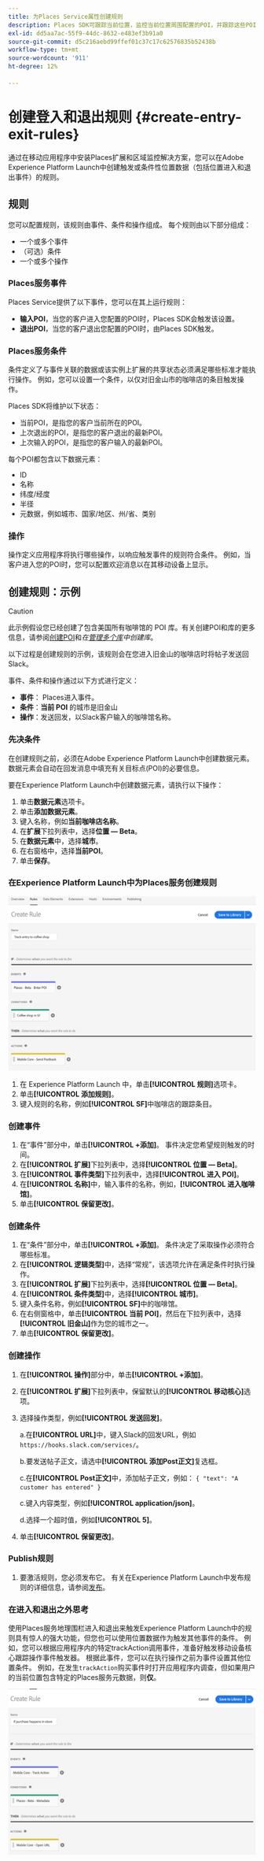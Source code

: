 ```yaml
---
title: 为Places Service属性创建规则
description: Places SDK可跟踪当前位置，监控当前位置周围配置的POI，并跟踪这些POI的进入和退出事件。
exl-id: dd5aa7ac-55f9-44dc-8632-e483ef3b91a0
source-git-commit: d5c216aebd99ffef01c37c17c62576835b52438b
workflow-type: tm+mt
source-wordcount: '911'
ht-degree: 12%

---
```


# 创建登入和退出规则 {#create-entry-exit-rules}

通过在移动应用程序中安装Places扩展和区域监控解决方案，您可以在Adobe Experience Platform Launch中创建触发或条件性位置数据（包括位置进入和退出事件）的规则。

## 规则

您可以配置规则，该规则由事件、条件和操作组成。 每个规则由以下部分组成：

* 一个或多个事件
* （可选）条件
* 一个或多个操作

### Places服务事件

Places Service提供了以下事件，您可以在其上运行规则：

* **输入POI**，当您的客户进入您配置的POI时，Places SDK会触发该设置。
* **退出POI**，当您的客户退出您配置的POI时，由Places SDK触发。

### Places服务条件

条件定义了与事件关联的数据或该实例上扩展的共享状态必须满足哪些标准才能执行操作。 例如，您可以设置一个条件，以仅对旧金山市的咖啡店的条目触发操作。

Places SDK将维护以下状态：

* 当前POI，是指您的客户当前所在的POI。
* 上次退出的POI，是指您的客户退出的最新POI。
* 上次输入的POI，是指您的客户输入的最新POI。

每个POI都包含以下数据元素：

* ID
* 名称
* 纬度/经度
* 半径
* 元数据，例如城市、国家/地区、州/省、类别

### 操作

操作定义应用程序将执行哪些操作，以响应触发事件的规则符合条件。 例如，当客户进入您的POI时，您可以配置欢迎消息以在其移动设备上显示。

## 创建规则：示例

>[!CAUTION]
>
>此示例假设您已经创建了包含美国所有咖啡馆的 POI 库。有关创建POI和库的更多信息，请参阅[创建POI](/help/poi-mgmt-ui/create-a-poi-ui.md)和&#x200B;*在[管理多个库](https://experienceleague.adobe.com/docs/places/using/poi-mgmt-ui/manage-libraries-in-the-places-ui.html?lang=zh-Hans)中创建库*。

以下过程是创建规则的示例，该规则会在您进入旧金山的咖啡店时将帖子发送回Slack。

事件、条件和操作通过以下方式进行定义：

* **事件**： Places进入事件。
* **条件**：**当前 POI** 的城市是旧金山
* **操作**：发送回发，以Slack客户输入的咖啡馆名称。

### 先决条件

在创建规则之前，必须在Adobe Experience Platform Launch中创建数据元素。 数据元素会自动在回发消息中填充有关目标点(POI)的必要信息。

要在Experience Platform Launch中创建数据元素，请执行以下操作：

1. 单击&#x200B;**数据元素**&#x200B;选项卡。
1. 单击&#x200B;**添加数据元素**。
1. 键入名称，例如&#x200B;**当前咖啡店名称**。
1. 在&#x200B;**扩展**&#x200B;下拉列表中，选择&#x200B;**位置 — Beta**。
1. 在&#x200B;**数据元素**&#x200B;中，选择&#x200B;**城市**。
1. 在右窗格中，选择&#x200B;**当前POI**。
1. 单击&#x200B;**保存**。

### 在Experience Platform Launch中为Places服务创建规则

![创建规则](/help/assets/placesrule.png)

1. 在 Experience Platform Launch 中，单击&#x200B;**[!UICONTROL 规则]**&#x200B;选项卡。
1. 单击&#x200B;**[!UICONTROL 添加规则]**。
1. 键入规则的名称，例如&#x200B;**[!UICONTROL SF]**&#x200B;中咖啡店的跟踪条目。

### 创建事件

1. 在“事件”部分中，单击&#x200B;**[!UICONTROL +添加]**。 事件决定您希望规则触发的时间。
1. 在&#x200B;**[!UICONTROL 扩展]**&#x200B;下拉列表中，选择&#x200B;**[!UICONTROL 位置 — Beta]**。
1. 在&#x200B;**[!UICONTROL 事件类型]**&#x200B;下拉列表中，选择&#x200B;**[!UICONTROL 进入 POI]**。
1. 在&#x200B;**[!UICONTROL 名称]**&#x200B;中，输入事件的名称，例如，**[!UICONTROL 进入咖啡馆]**。
1. 单击&#x200B;**[!UICONTROL 保留更改]**。

### 创建条件

1. 在“条件”部分中，单击&#x200B;**[!UICONTROL +添加]**。 条件决定了采取操作必须符合哪些标准。
1. 在&#x200B;**[!UICONTROL 逻辑类型]**&#x200B;中，选择“常规”，该选项允许在满足条件时执行操作。
1. 在&#x200B;**[!UICONTROL 扩展]**&#x200B;下拉列表中，选择&#x200B;**[!UICONTROL 位置 — Beta]**。
1. 在&#x200B;**[!UICONTROL 条件类型]**&#x200B;中，选择&#x200B;**[!UICONTROL 城市]**。
1. 键入条件名称，例如&#x200B;**[!UICONTROL SF]**&#x200B;中的咖啡馆。
1. 在右侧窗格中，单击&#x200B;**[!UICONTROL 当前 POI]**，然后在下拉列表中，选择&#x200B;**[!UICONTROL 旧金山]**&#x200B;作为您的城市之一。
1. 单击&#x200B;**[!UICONTROL 保留更改]**。

### 创建操作

1. 在&#x200B;**[!UICONTROL 操作]**&#x200B;部分中，单击&#x200B;**[!UICONTROL +添加]**。
1. 在&#x200B;**[!UICONTROL 扩展]**&#x200B;下拉列表中，保留默认的&#x200B;**[!UICONTROL 移动核心]**&#x200B;选项。
1. 选择操作类型，例如&#x200B;**[!UICONTROL 发送回发]**。

   a.在&#x200B;**[!UICONTROL URL]**&#x200B;中，键入Slack的回发URL，例如`https://hooks.slack.com/services/`。

   b.要发送帖子正文，请选中&#x200B;**[!UICONTROL 添加Post正文]**&#x200B;复选框。

   c.在&#x200B;**[!UICONTROL Post正文]**&#x200B;中，添加帖子正文，例如： `{ "text": "A customer has entered" }`

   c.键入内容类型，例如&#x200B;**[!UICONTROL application/json]**。

   d.选择一个超时值，例如&#x200B;**[!UICONTROL 5]**。

1. 单击&#x200B;**[!UICONTROL 保留更改]**。

### Publish规则

1. 要激活规则，您必须发布它。 有关在Experience Platform Launch中发布规则的详细信息，请参阅[发布](https://experienceleague.adobe.com/docs/experience-platform/tags/publish/overview.html?lang=zh-Hans)。

### 在进入和退出之外思考

使用Places服务地理围栏进入和退出来触发Experience Platform Launch中的规则具有惊人的强大功能，但您也可以使用位置数据作为触发其他事件的条件。 例如，您可以根据应用程序内的特定trackAction调用事件，准备好触发移动设备核心跟踪操作事件触发器。 根据此事件，您可以在执行操作之前为事件设置其他位置条件。 例如，在发生`trackAction`购买事件时打开应用程序内调查，但如果用户的当前位置包含特定的Places服务元数据，则&#x200B;**仅**。

![创建条件](/help/assets/places-condition.png)

